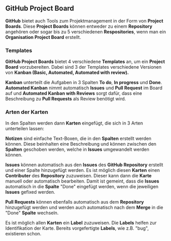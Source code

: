 ## GitHub Project Board

**GitHub** bietet auch Tools zum Projektmanagement in der Form von **Project Boards**. Diese **Project Boards** können entweder zu
einem **Repository** angehören oder sogar bis zu 5 verschiedenen **Respositories**, wenn man ein **Organisation Project Board** erstellt.

### Templates

**GitHub Project Boards** bietet 4 verschiedene **Templates** an, um ein **Project Board** vorzubereiten. Dabei sind 3 der Templates
verschiedene Versionen von **Kanban (Basic, Automated, Automated with review).**

**Kanban** unterteilt die Aufgaben in 3 Spalten **To do**, **In progress** und **Done**. **Automated Kanban** nimmt automatisch
**Issues** und **Pull Request** im Board auf und **Automated Kanban with Reviews** sorgt dafür, dass eine Beschreibung zu **Pull Requests**
als Review benötigt wird. 

### Arten der Karten

In den Spalten werden dann **Karten** eingefügt, die sich in 3 Arten unterteilen lassen:

**Notizen** sind einfache Text-Boxen, die in den **Spalten** erstellt werden können. Diese beinhalten eine Beschreibung und können zwischen
den **Spalten** geschoben werden, welche in **Issues** umgewandelt werden können.

**Issues** können automatisch aus den **Issues** des **GitHub Repository** erstellt und einer Spalte hinzugefügt werden.
Es ist möglich diesen **Karten** einen **Contributer** des **Repository** zuzuweisen. Dieser kann dann die **Karte** manuell oder
automatisch bearbeiten. Damit ist gemeint, dass die **Issues** automatisch in die **Spalte** "Done" eingefügt werden, wenn die jeweiligen
**Issues** gefixed werden.

**Pull Requests** können ebenfalls automatisch aus dem **Repository** hinzugefügt werden und werden auch automatisch nach dem **Merge**
in die "Done" **Spalte** wechseln.

Es ist möglich allen **Karten** ein **Label** zuzuweisen. Die **Labels** helfen zur Identifikation der Karte. Bereits vorgefertigte
**Labels**, wie z.B. "bug", existieren schon.

